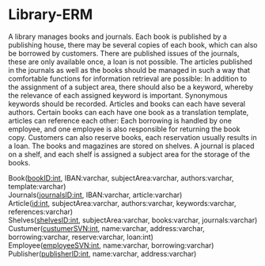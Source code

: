 # Library-ERM
A library manages books and journals. Each book is published by a publishing house, there may be several copies of each book, which can also be borrowed by customers. There are published issues of the journals, these are only available once, a loan is not possible.
The articles published in the journals as well as the books should be managed in such a way that comfortable functions for information retrieval are possible: In addition to the assignment of a subject area, there should also be a keyword, whereby the relevance of each assigned keyword is important. Synonymous keywords should be recorded. Articles and books can each have several authors. Certain books can each have one book as a translation template, articles can reference each other:
Each borrowing is handled by one employee, and one employee is also responsible for returning the book copy.
Customers can also reserve books, each reservation usually results in a loan. The books and magazines are stored on shelves. A journal is placed on a shelf, and each shelf is assigned a subject area for the storage of the books.

Book(<ins>bookID:int</ins>, IBAN:varchar, subjectArea:varchar, authors:varchar, template:varchar)<br>
Journals(<ins>journalsID:int</ins>, IBAN:varchar, article:varchar)<br>
Article(<ins>id:int</ins>, subjectArea:varchar, authors:varchar, keywords:varchar, references:varchar)<br>
Shelves(<ins>shelvesID:int</ins>, subjectArea:varchar, books:varchar, journals:varchar)<br>
Custumer(<ins>custumerSVN:int</ins>, name:varchar, address:varchar, borrowing:varchar, reserve:varchar, loan:int)<br>
Employee(<ins>employeeSVN:int</ins>, name:varchar, borrowing:varchar)<br>
Publisher(<ins>publisherID:int</ins>, name:varchar, address:varchar)<br>
